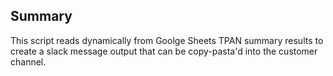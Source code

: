 ## Summary

This script reads dynamically from Goolge Sheets TPAN summary results to create a slack message output that can be copy-pasta'd into the customer channel.